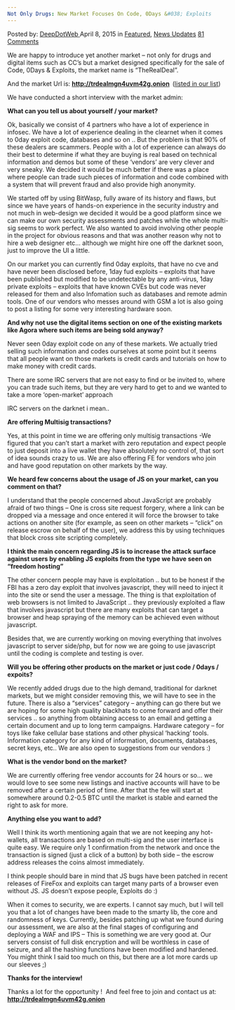 ```yaml
---
Not Only Drugs: New Market Focuses On Code, 0Days &#038; Exploits
---
```

<article class="post-listing post-9869 post type-post status-publish format-standard has-post-thumbnail hentry category-deepdot-news category-news-updates tag-0days tag-code tag-dark tag-exploits tag-market tag-net tag-therealdeal">
    <div class="post-inner">
    <p class="post-meta">
    <span>Posted by: <a href="https://www.deepdotweb.com/author/admin/" title="">DeepDotWeb </a></span>
    <span>April 8, 2015</span>
    <span>in <a href="https://www.deepdotweb.com/category/deepdot-news/" rel="category tag">Featured</a>, <a href="https://www.deepdotweb.com/category/news-updates/" rel="category tag">News Updates</a></span>
    <span><a href="https://www.deepdotweb.com/2015/04/08/therealdeal-dark-net-market-for-code-0days-exploits/#comments">81 Comments</a></span>
    </p>
    <div class="clear"></div>
    <div class="entry">
    <p>We are happy to introduce yet another market &#8211; not only for drugs and digital items such as CC&#8217;s but a market designed specifically for the sale of Code, 0Days &amp; Exploits, the market name is &#8220;TheRealDeal&#8221;.</p>
    <p>And the market Url is: <strong><a href="http://trdealmgn4uvm42g.onion" target="_blank">http://trdealmgn4uvm42g.onion</a>  </strong>(<a href="http://www.deepdotweb.com/2013/10/28/updated-llist-of-hidden-marketplaces-tor-i2p/">listed in our list</a>)<strong><br/>
    </strong></p>
    <p>We have conducted a short interview with the market admin:</p>
    <p><strong>What can you tell us about yourself / your market?<br/>
    </strong></p>
    <p>Ok, basically we consist of 4 partners who have a lot of experience in infosec. We have a lot of experience dealing in the clearnet when it comes to 0day exploit code, databases and so on .. But the problem is that 90% of these dealers are scammers. People with a lot of experience can always do their best to determine if what they are buying is real based on technical information and demos but some of these &#8216;vendors&#8217; are very clever and very sneaky. We decided it would be much better if there was a place where people can trade such pieces of information and code combined with a system that will prevent fraud and also provide high anonymity.</p>
    <p>We started off by using BitWasp, fully aware of its history and flaws, but since we have years of hands-on experience in the security industry and not much in web-design we decided it would be a good platform since we can make our own security assessments and patches while the whole multi-sig seems to work perfect. We also wanted to avoid involving other people in the project for obvious reasons and that was another reason why not to hire a web designer etc&#8230; although we might hire one off the darknet soon, just to improve the UI a little.</p>
    <p>On our market you can currently find 0day exploits, that have no cve and have never been disclosed before, 1day fud exploits &#8211; exploits that have been published but modified to be undetectable by any anti-virus, 1day private exploits &#8211; exploits that have known CVEs but code was never released for them and also Infomation such as databases and remote admin tools. One of our vendors who messes around with GSM a lot is also going to post a listing for some very interesting hardware soon.</p>
    <p><strong>And why not use the digital items section on one of the existing markets like Agora where such items are being sold anyway?</strong></p>
    <p>Never seen 0day exploit code on any of these markets. We actually tried selling such information and codes ourselves at some point but it seems that all people want on those markets is credit cards and tutorials on how to make money with credit cards.</p>
    <p>There are some IRC servers that are not easy to find or be invited to, where you can trade such items, but they are very hard to get to and we wanted to take a more &#8216;open-market&#8217; approach</p>
    <p>IRC servers on the darknet i mean..</p>
    <p><strong>Are offering Multisig transactions?</strong></p>
    <p>Yes, at this point in time we are offering only multisig transactions -We figured that you can&#8217;t start a market with zero reputation and expect people to just deposit into a live wallet they have absolutely no control of, that sort of idea sounds crazy to us. We are also offering FE for vendors who join and have good reputation on other markets by the way.</p>
    <p><strong>We heard few concerns about the usage of JS on your market, can you comment on that?<br/>
    </strong></p>
    <p>I understand that the people concerned about JavaScript are probably afraid of two things &#8211; One is cross site request forgery, where a link can be dropped via a message and once entered it will force the browser to take actions on another site (for example, as seen on other markets &#8211; &#8220;click&#8221; on release escrow on behalf of the user), we address this by using techniques that block cross site scripting completely.</p>
    <p><strong>I think the main concern regarding JS is to increase the attack surface against users by enabling JS exploits from the type we have seen on &#8220;freedom hosting&#8221;</strong></p>
    <p>The other concern people may have is exploitation .. but to be honest if the FBI has a zero day exploit that involves javascript, they will need to inject it into the site or send the user a message. The thing is that exploitation of web browsers is not limited to JavaScript .. they previously exploited a flaw that involves javascript but there are many exploits that can target a browser and heap spraying of the memory can be achieved even without javascript.</p>
    <p>Besides that, we are currently working on moving everything that involves javascript to server side/php, but for now we are going to use javascript until the coding is complete and testing is over.</p>
    <p><strong> Will you be offering other products on the market or just code / 0days / expoits?</strong></p>
    <p>We recently added drugs due to the high demand, traditional for darknet markets, but we might consider removing this, we will have to see in the future. There is also a &#8220;services&#8221; category &#8211; anything can go there but we are hoping for some high quality blackhats to come forward and offer their services .. so anything from obtaining access to an email and getting a certain document and up to long term campaigns. Hardware category &#8211; for toys like fake cellular base stations and other physical &#8216;hacking&#8217; tools. Information category for any kind of information, documents, databases, secret keys, etc.. We are also open to suggestions from our vendors :)</p>
    <p><strong>What is the vendor bond on the market?</strong></p>
    <p>We are currently offering free vendor accounts for 24 hours or so&#8230; we would love to see some new listings and inactive accounts will have to be removed after a certain period of time. After that the fee will start at somewhere around 0.2-0.5 BTC until the market is stable and earned the right to ask for more.</p>
    <p><strong>Anything else you want to add?<br/>
    </strong></p>
    <p>Well I think its worth mentioning again that we are not keeping any hot-wallets, all transactions are based on multi-sig and the user interface is quite easy. We require only 1 confirmation from the network and once the transaction is signed (just a click of a button) by both side &#8211; the escrow address releases the coins almost immediately.</p>
    <p>I think people should bare in mind that JS bugs have been patched in recent releases of FireFox and exploits can target many parts of a browser even without JS. JS doesn&#8217;t expose people, Exploits do :)</p>
    <p>When it comes to security, we are experts. I cannot say much, but I will tell you that a lot of changes have been made to the smarty lib, the core and randomness of keys. Currently, besides patching up what we found during our assessment, we are also at the final stages of configuring and deploying a WAF and IPS &#8211; This is something we are very good at. Our servers consist of full disk encryption and will be worthless in case of seizure, and all the hashing functions have been modified and hardened. You might think I said too much on this, but there are a lot more cards up our sleeves ;)</p>
    <p><strong>Thanks for the interview!</strong></p>
    <p>Thanks a lot for the opportunity !  And feel free to join and contact us at: <a href="http://trdealmgn4uvm42g.onion" target="_blank"><strong>http://trdealmgn4uvm42g.onion</strong></a></p>
    </div>
    <span style="display:none"><a href="https://www.deepdotweb.com/tag/0days/" rel="tag">0days</a> <a href="https://www.deepdotweb.com/tag/code/" rel="tag">code</a> <a href="https://www.deepdotweb.com/tag/dark/" rel="tag">dark</a> <a href="https://www.deepdotweb.com/tag/exploits/" rel="tag">exploits</a> <a href="https://www.deepdotweb.com/tag/market/" rel="tag">market</a> <a href="https://www.deepdotweb.com/tag/net/" rel="tag">net</a> <a href="https://www.deepdotweb.com/tag/therealdeal/" rel="tag">therealdeal</a></span> <span style="display:none" class="updated">2015-04-08</span>
    <div style="display:none" class="vcard author" itemprop="author" itemscope itemtype="http://schema.org/Person"><strong class="fn" itemprop="name"><a href="https://www.deepdotweb.com/author/admin/" title="Posts by DeepDotWeb" rel="author">DeepDotWeb</a></strong></div>
    </div>
</article>


